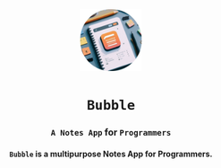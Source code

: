 <div align="center">

<img src="https://github.com/aahan0511/Bubble/blob/main/assets/icon/circle.png" alt="assets/icon/circle.png" width=110>

# `Bubble`

### `A Notes App` for `Programmers`
#### `Bubble` is a **multipurpose** Notes App for **Programmers**.

</div>


